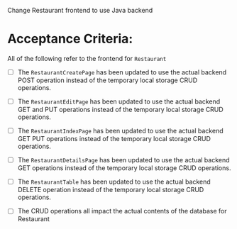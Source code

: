 Change Restaurant frontend to use Java backend 

# Acceptance Criteria:

All of the following refer to the frontend for `Restaurant`

- [ ] The `RestaurantCreatePage` has been updated to use the actual backend POST operation instead of the temporary local storage CRUD operations.
- [ ] The `RestaurantEditPage` has been updated to use the actual backend GET and PUT operations instead of the temporary local storage CRUD operations.
- [ ] The `RestaurantIndexPage` has been updated to use the actual backend GET  PUT operations instead of the temporary local storage CRUD operations.
- [ ] The `RestaurantDetailsPage` has been updated to use the actual backend GET operations instead of the temporary local storage CRUD operations.
- [ ] The `RestaurantTable` has been updated to use the actual backend DELETE operation instead of the temporary local storage CRUD operations.
- [ ] The CRUD operations all impact the actual contents of the database for Restaurant

